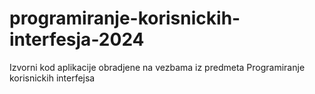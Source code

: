 # programiranje-korisnickih-interfesja-2024
Izvorni kod aplikacije obradjene na vezbama iz predmeta Programiranje korisnickih interfejsa
